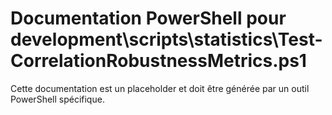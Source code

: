 # Documentation PowerShell pour development\scripts\statistics\Test-CorrelationRobustnessMetrics.ps1

Cette documentation est un placeholder et doit être générée par un outil PowerShell spécifique.
